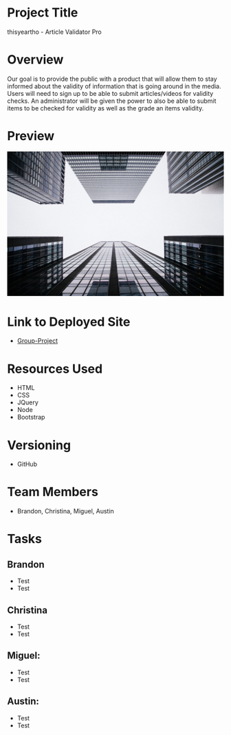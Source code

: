 # Project Title 
thisyeartho - Article Validator Pro

# Overview
Our goal is to provide the public with a product that will allow them to stay informed about the validity of information that is going around in the media. 
Users will need to sign up to be able to submit articles/videos for validity checks. An administrator will be given the power to also be able to submit items to be checked for validity as well as the grade an items validity. 

# Preview
![alt text](public/img/sample.jpg "Article Validator Pro")

# Link to Deployed Site
  * [Group-Project](https://)
  
# Resources Used
  * HTML
  * CSS
  * JQuery
  * Node
  * Bootstrap
  
# Versioning 
  * GitHub

# Team Members 
  * Brandon, Christina, Miguel, Austin

# Tasks 
 ## Brandon 
   * Test 
   * Test
 ## Christina 
   * Test
   * Test 
 ## Miguel: 
   * Test
   * Test
 ## Austin:
   * Test
   * Test